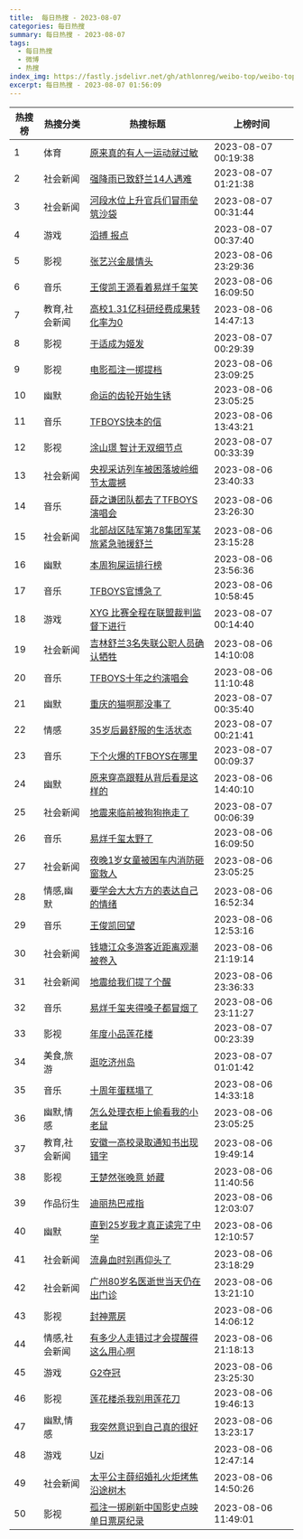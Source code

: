 ```yaml
---
title:  每日热搜 - 2023-08-07
categories: 每日热搜
summary: 每日热搜 - 2023-08-07
tags:
  - 每日热搜
  - 微博
  - 热搜
index_img: https://fastly.jsdelivr.net/gh/athlonreg/weibo-top/weibo-top.jpeg
excerpt: 每日热搜 - 2023-08-07 01:56:09
---
```


| 热搜榜 | 热搜分类 | 热搜标题 | 上榜时间 |
| --- | --- | --- | --- |
| 1 | 体育 | [原来真的有人一运动就过敏](https://s.weibo.com/weibo%3Fq%3D%2523%E5%8E%9F%E6%9D%A5%E7%9C%9F%E7%9A%84%E6%9C%89%E4%BA%BA%E4%B8%80%E8%BF%90%E5%8A%A8%E5%B0%B1%E8%BF%87%E6%95%8F%2523) | 2023-08-07 00:19:38 | 
| 2 | 社会新闻 | [强降雨已致舒兰14人遇难](https://s.weibo.com/weibo%3Fq%3D%2523%E5%BC%BA%E9%99%8D%E9%9B%A8%E5%B7%B2%E8%87%B4%E8%88%92%E5%85%B014%E4%BA%BA%E9%81%87%E9%9A%BE%2523) | 2023-08-07 01:21:38 | 
| 3 | 社会新闻 | [河段水位上升官兵们冒雨垒筑沙袋](https://s.weibo.com/weibo%3Fq%3D%2523%E6%B2%B3%E6%AE%B5%E6%B0%B4%E4%BD%8D%E4%B8%8A%E5%8D%87%E5%AE%98%E5%85%B5%E4%BB%AC%E5%86%92%E9%9B%A8%E5%9E%92%E7%AD%91%E6%B2%99%E8%A2%8B%2523) | 2023-08-07 00:31:44 | 
| 4 | 游戏 | [滔搏 报点](https://s.weibo.com/weibo%3Fq%3D%2523%E6%BB%94%E6%90%8F%20%E6%8A%A5%E7%82%B9%2523) | 2023-08-07 00:37:40 | 
| 5 | 影视 | [张艺兴金晨情头](https://s.weibo.com/weibo%3Fq%3D%2523%E5%BC%A0%E8%89%BA%E5%85%B4%E9%87%91%E6%99%A8%E6%83%85%E5%A4%B4%2523) | 2023-08-06 23:29:36 | 
| 6 | 音乐 | [王俊凯王源看着易烊千玺笑](https://s.weibo.com/weibo%3Fq%3D%2523%E7%8E%8B%E4%BF%8A%E5%87%AF%E7%8E%8B%E6%BA%90%E7%9C%8B%E7%9D%80%E6%98%93%E7%83%8A%E5%8D%83%E7%8E%BA%E7%AC%91%2523) | 2023-08-06 16:09:50 | 
| 7 | 教育,社会新闻 | [高校1.31亿科研经费成果转化率为0](https://s.weibo.com/weibo%3Fq%3D%2523%E9%AB%98%E6%A0%A11.31%E4%BA%BF%E7%A7%91%E7%A0%94%E7%BB%8F%E8%B4%B9%E6%88%90%E6%9E%9C%E8%BD%AC%E5%8C%96%E7%8E%87%E4%B8%BA0%2523) | 2023-08-06 14:47:13 | 
| 8 | 影视 | [于适成为姬发](https://s.weibo.com/weibo%3Fq%3D%2523%E4%BA%8E%E9%80%82%E6%88%90%E4%B8%BA%E5%A7%AC%E5%8F%91%2523) | 2023-08-07 00:29:39 | 
| 9 | 影视 | [电影孤注一掷提档](https://s.weibo.com/weibo%3Fq%3D%2523%E7%94%B5%E5%BD%B1%E5%AD%A4%E6%B3%A8%E4%B8%80%E6%8E%B7%E6%8F%90%E6%A1%A3%2523) | 2023-08-06 23:09:25 | 
| 10 | 幽默 | [命运的齿轮开始生锈](https://s.weibo.com/weibo%3Fq%3D%2523%E5%91%BD%E8%BF%90%E7%9A%84%E9%BD%BF%E8%BD%AE%E5%BC%80%E5%A7%8B%E7%94%9F%E9%94%88%2523) | 2023-08-06 23:05:25 | 
| 11 | 音乐 | [TFBOYS快本的信](https://s.weibo.com/weibo%3Fq%3D%2523TFBOYS%E5%BF%AB%E6%9C%AC%E7%9A%84%E4%BF%A1%2523) | 2023-08-06 13:43:21 | 
| 12 | 影视 | [涂山璟 智计无双细节点](https://s.weibo.com/weibo%3Fq%3D%2523%E6%B6%82%E5%B1%B1%E7%92%9F%20%E6%99%BA%E8%AE%A1%E6%97%A0%E5%8F%8C%E7%BB%86%E8%8A%82%E7%82%B9%2523) | 2023-08-07 00:33:39 | 
| 13 | 社会新闻 | [央视采访列车被困落坡岭细节太震撼](https://s.weibo.com/weibo%3Fq%3D%2523%E5%A4%AE%E8%A7%86%E9%87%87%E8%AE%BF%E5%88%97%E8%BD%A6%E8%A2%AB%E5%9B%B0%E8%90%BD%E5%9D%A1%E5%B2%AD%E7%BB%86%E8%8A%82%E5%A4%AA%E9%9C%87%E6%92%BC%2523) | 2023-08-06 23:40:33 | 
| 14 | 音乐 | [薛之谦团队都去了TFBOYS演唱会](https://s.weibo.com/weibo%3Fq%3D%2523%E8%96%9B%E4%B9%8B%E8%B0%A6%E5%9B%A2%E9%98%9F%E9%83%BD%E5%8E%BB%E4%BA%86TFBOYS%E6%BC%94%E5%94%B1%E4%BC%9A%2523) | 2023-08-06 23:26:30 | 
| 15 | 社会新闻 | [北部战区陆军第78集团军某旅紧急驰援舒兰](https://s.weibo.com/weibo%3Fq%3D%2523%E5%8C%97%E9%83%A8%E6%88%98%E5%8C%BA%E9%99%86%E5%86%9B%E7%AC%AC78%E9%9B%86%E5%9B%A2%E5%86%9B%E6%9F%90%E6%97%85%E7%B4%A7%E6%80%A5%E9%A9%B0%E6%8F%B4%E8%88%92%E5%85%B0%2523) | 2023-08-06 23:15:28 | 
| 16 | 幽默 | [本周狗屎运排行榜](https://s.weibo.com/weibo%3Fq%3D%2523%E6%9C%AC%E5%91%A8%E7%8B%97%E5%B1%8E%E8%BF%90%E6%8E%92%E8%A1%8C%E6%A6%9C%2523) | 2023-08-06 23:56:36 | 
| 17 | 音乐 | [TFBOYS官博急了](https://s.weibo.com/weibo%3Fq%3D%2523TFBOYS%E5%AE%98%E5%8D%9A%E6%80%A5%E4%BA%86%2523) | 2023-08-06 10:58:45 | 
| 18 | 游戏 | [XYG 比赛全程在联盟裁判监督下进行](https://s.weibo.com/weibo%3Fq%3D%2523XYG%20%E6%AF%94%E8%B5%9B%E5%85%A8%E7%A8%8B%E5%9C%A8%E8%81%94%E7%9B%9F%E8%A3%81%E5%88%A4%E7%9B%91%E7%9D%A3%E4%B8%8B%E8%BF%9B%E8%A1%8C%2523) | 2023-08-07 00:14:40 | 
| 19 | 社会新闻 | [吉林舒兰3名失联公职人员确认牺牲](https://s.weibo.com/weibo%3Fq%3D%2523%E5%90%89%E6%9E%97%E8%88%92%E5%85%B03%E5%90%8D%E5%A4%B1%E8%81%94%E5%85%AC%E8%81%8C%E4%BA%BA%E5%91%98%E7%A1%AE%E8%AE%A4%E7%89%BA%E7%89%B2%2523) | 2023-08-06 14:10:08 | 
| 20 | 音乐 | [TFBOYS十年之约演唱会](https://s.weibo.com/weibo%3Fq%3D%2523TFBOYS%E5%8D%81%E5%B9%B4%E4%B9%8B%E7%BA%A6%E6%BC%94%E5%94%B1%E4%BC%9A%2523) | 2023-08-06 11:10:48 | 
| 21 | 幽默 | [重庆的猫啊那没事了](https://s.weibo.com/weibo%3Fq%3D%2523%E9%87%8D%E5%BA%86%E7%9A%84%E7%8C%AB%E5%95%8A%E9%82%A3%E6%B2%A1%E4%BA%8B%E4%BA%86%2523) | 2023-08-07 00:35:40 | 
| 22 | 情感 | [35岁后最舒服的生活状态](https://s.weibo.com/weibo%3Fq%3D%252335%E5%B2%81%E5%90%8E%E6%9C%80%E8%88%92%E6%9C%8D%E7%9A%84%E7%94%9F%E6%B4%BB%E7%8A%B6%E6%80%81%2523) | 2023-08-07 00:21:41 | 
| 23 | 音乐 | [下个火爆的TFBOYS在哪里](https://s.weibo.com/weibo%3Fq%3D%2523%E4%B8%8B%E4%B8%AA%E7%81%AB%E7%88%86%E7%9A%84TFBOYS%E5%9C%A8%E5%93%AA%E9%87%8C%2523) | 2023-08-07 00:09:37 | 
| 24 | 幽默 | [原来穿高跟鞋从背后看是这样的](https://s.weibo.com/weibo%3Fq%3D%2523%E5%8E%9F%E6%9D%A5%E7%A9%BF%E9%AB%98%E8%B7%9F%E9%9E%8B%E4%BB%8E%E8%83%8C%E5%90%8E%E7%9C%8B%E6%98%AF%E8%BF%99%E6%A0%B7%E7%9A%84%2523) | 2023-08-06 14:40:10 | 
| 25 | 社会新闻 | [地震来临前被狗狗拖走了](https://s.weibo.com/weibo%3Fq%3D%2523%E5%9C%B0%E9%9C%87%E6%9D%A5%E4%B8%B4%E5%89%8D%E8%A2%AB%E7%8B%97%E7%8B%97%E6%8B%96%E8%B5%B0%E4%BA%86%2523) | 2023-08-07 00:06:39 | 
| 26 | 音乐 | [易烊千玺太野了](https://s.weibo.com/weibo%3Fq%3D%2523%E6%98%93%E7%83%8A%E5%8D%83%E7%8E%BA%E5%A4%AA%E9%87%8E%E4%BA%86%2523) | 2023-08-06 16:09:50 | 
| 27 | 社会新闻 | [夜晚1岁女童被困车内消防砸窗救人](https://s.weibo.com/weibo%3Fq%3D%2523%E5%A4%9C%E6%99%9A1%E5%B2%81%E5%A5%B3%E7%AB%A5%E8%A2%AB%E5%9B%B0%E8%BD%A6%E5%86%85%E6%B6%88%E9%98%B2%E7%A0%B8%E7%AA%97%E6%95%91%E4%BA%BA%2523) | 2023-08-06 23:05:25 | 
| 28 | 情感,幽默 | [要学会大大方方的表达自己的情绪](https://s.weibo.com/weibo%3Fq%3D%2523%E8%A6%81%E5%AD%A6%E4%BC%9A%E5%A4%A7%E5%A4%A7%E6%96%B9%E6%96%B9%E7%9A%84%E8%A1%A8%E8%BE%BE%E8%87%AA%E5%B7%B1%E7%9A%84%E6%83%85%E7%BB%AA%2523) | 2023-08-06 16:52:34 | 
| 29 | 音乐 | [王俊凯回望](https://s.weibo.com/weibo%3Fq%3D%2523%E7%8E%8B%E4%BF%8A%E5%87%AF%E5%9B%9E%E6%9C%9B%2523) | 2023-08-06 12:53:16 | 
| 30 | 社会新闻 | [钱塘江众多游客近距离观潮被卷入](https://s.weibo.com/weibo%3Fq%3D%2523%E9%92%B1%E5%A1%98%E6%B1%9F%E4%BC%97%E5%A4%9A%E6%B8%B8%E5%AE%A2%E8%BF%91%E8%B7%9D%E7%A6%BB%E8%A7%82%E6%BD%AE%E8%A2%AB%E5%8D%B7%E5%85%A5%2523) | 2023-08-06 21:19:14 | 
| 31 | 社会新闻 | [地震给我们提了个醒](https://s.weibo.com/weibo%3Fq%3D%2523%E5%9C%B0%E9%9C%87%E7%BB%99%E6%88%91%E4%BB%AC%E6%8F%90%E4%BA%86%E4%B8%AA%E9%86%92%2523) | 2023-08-06 23:36:33 | 
| 32 | 音乐 | [易烊千玺夹得嗓子都冒烟了](https://s.weibo.com/weibo%3Fq%3D%2523%E6%98%93%E7%83%8A%E5%8D%83%E7%8E%BA%E5%A4%B9%E5%BE%97%E5%97%93%E5%AD%90%E9%83%BD%E5%86%92%E7%83%9F%E4%BA%86%2523) | 2023-08-06 23:11:27 | 
| 33 | 影视 | [年度小品莲花楼](https://s.weibo.com/weibo%3Fq%3D%2523%E5%B9%B4%E5%BA%A6%E5%B0%8F%E5%93%81%E8%8E%B2%E8%8A%B1%E6%A5%BC%2523) | 2023-08-07 00:23:39 | 
| 34 | 美食,旅游 | [逛吃济州岛](https://s.weibo.com/weibo%3Fq%3D%2523%E9%80%9B%E5%90%83%E6%B5%8E%E5%B7%9E%E5%B2%9B%2523) | 2023-08-07 01:01:42 | 
| 35 | 音乐 | [十周年蛋糕塌了](https://s.weibo.com/weibo%3Fq%3D%2523%E5%8D%81%E5%91%A8%E5%B9%B4%E8%9B%8B%E7%B3%95%E5%A1%8C%E4%BA%86%2523) | 2023-08-06 14:33:18 | 
| 36 | 幽默,情感 | [怎么处理衣柜上偷看我的小老鼠](https://s.weibo.com/weibo%3Fq%3D%2523%E6%80%8E%E4%B9%88%E5%A4%84%E7%90%86%E8%A1%A3%E6%9F%9C%E4%B8%8A%E5%81%B7%E7%9C%8B%E6%88%91%E7%9A%84%E5%B0%8F%E8%80%81%E9%BC%A0%2523) | 2023-08-06 23:05:25 | 
| 37 | 教育,社会新闻 | [安徽一高校录取通知书出现错字](https://s.weibo.com/weibo%3Fq%3D%2523%E5%AE%89%E5%BE%BD%E4%B8%80%E9%AB%98%E6%A0%A1%E5%BD%95%E5%8F%96%E9%80%9A%E7%9F%A5%E4%B9%A6%E5%87%BA%E7%8E%B0%E9%94%99%E5%AD%97%2523) | 2023-08-06 19:49:14 | 
| 38 | 影视 | [王楚然张晚意 娇藏](https://s.weibo.com/weibo%3Fq%3D%2523%E7%8E%8B%E6%A5%9A%E7%84%B6%E5%BC%A0%E6%99%9A%E6%84%8F%20%E5%A8%87%E8%97%8F%2523) | 2023-08-06 11:40:56 | 
| 39 | 作品衍生 | [迪丽热巴戒指](https://s.weibo.com/weibo%3Fq%3D%2523%E8%BF%AA%E4%B8%BD%E7%83%AD%E5%B7%B4%E6%88%92%E6%8C%87%2523) | 2023-08-06 12:03:07 | 
| 40 | 幽默 | [直到25岁我才真正读完了中学](https://s.weibo.com/weibo%3Fq%3D%2523%E7%9B%B4%E5%88%B025%E5%B2%81%E6%88%91%E6%89%8D%E7%9C%9F%E6%AD%A3%E8%AF%BB%E5%AE%8C%E4%BA%86%E4%B8%AD%E5%AD%A6%2523) | 2023-08-06 12:10:57 | 
| 41 | 社会新闻 | [流鼻血时别再仰头了](https://s.weibo.com/weibo%3Fq%3D%2523%E6%B5%81%E9%BC%BB%E8%A1%80%E6%97%B6%E5%88%AB%E5%86%8D%E4%BB%B0%E5%A4%B4%E4%BA%86%2523) | 2023-08-06 23:18:29 | 
| 42 | 社会新闻 | [广州80岁名医逝世当天仍在出门诊](https://s.weibo.com/weibo%3Fq%3D%2523%E5%B9%BF%E5%B7%9E80%E5%B2%81%E5%90%8D%E5%8C%BB%E9%80%9D%E4%B8%96%E5%BD%93%E5%A4%A9%E4%BB%8D%E5%9C%A8%E5%87%BA%E9%97%A8%E8%AF%8A%2523) | 2023-08-06 13:21:10 | 
| 43 | 影视 | [封神票房](https://s.weibo.com/weibo%3Fq%3D%2523%E5%B0%81%E7%A5%9E%E7%A5%A8%E6%88%BF%2523) | 2023-08-06 14:06:12 | 
| 44 | 情感,社会新闻 | [有多少人走错过才会提醒得这么用心啊](https://s.weibo.com/weibo%3Fq%3D%2523%E6%9C%89%E5%A4%9A%E5%B0%91%E4%BA%BA%E8%B5%B0%E9%94%99%E8%BF%87%E6%89%8D%E4%BC%9A%E6%8F%90%E9%86%92%E5%BE%97%E8%BF%99%E4%B9%88%E7%94%A8%E5%BF%83%E5%95%8A%2523) | 2023-08-06 21:18:13 | 
| 45 | 游戏 | [G2夺冠](https://s.weibo.com/weibo%3Fq%3D%2523G2%E5%A4%BA%E5%86%A0%2523) | 2023-08-06 23:25:30 | 
| 46 | 影视 | [莲花楼杀我别用莲花刀](https://s.weibo.com/weibo%3Fq%3D%2523%E8%8E%B2%E8%8A%B1%E6%A5%BC%E6%9D%80%E6%88%91%E5%88%AB%E7%94%A8%E8%8E%B2%E8%8A%B1%E5%88%80%2523) | 2023-08-06 19:46:13 | 
| 47 | 幽默,情感 | [我突然意识到自己真的很好](https://s.weibo.com/weibo%3Fq%3D%2523%E6%88%91%E7%AA%81%E7%84%B6%E6%84%8F%E8%AF%86%E5%88%B0%E8%87%AA%E5%B7%B1%E7%9C%9F%E7%9A%84%E5%BE%88%E5%A5%BD%2523) | 2023-08-06 13:23:17 | 
| 48 | 游戏 | [Uzi](https://s.weibo.com/weibo%3Fq%3D%2523Uzi%2523) | 2023-08-06 12:47:14 | 
| 49 | 社会新闻 | [太平公主薛绍婚礼火炬烤焦沿途树木](https://s.weibo.com/weibo%3Fq%3D%2523%E5%A4%AA%E5%B9%B3%E5%85%AC%E4%B8%BB%E8%96%9B%E7%BB%8D%E5%A9%9A%E7%A4%BC%E7%81%AB%E7%82%AC%E7%83%A4%E7%84%A6%E6%B2%BF%E9%80%94%E6%A0%91%E6%9C%A8%2523) | 2023-08-06 14:50:26 | 
| 50 | 影视 | [孤注一掷刷新中国影史点映单日票房纪录](https://s.weibo.com/weibo%3Fq%3D%2523%E5%AD%A4%E6%B3%A8%E4%B8%80%E6%8E%B7%E5%88%B7%E6%96%B0%E4%B8%AD%E5%9B%BD%E5%BD%B1%E5%8F%B2%E7%82%B9%E6%98%A0%E5%8D%95%E6%97%A5%E7%A5%A8%E6%88%BF%E7%BA%AA%E5%BD%95%2523) | 2023-08-06 11:49:01 | 
